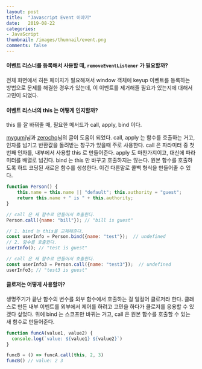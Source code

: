 ```yaml
---
layout: post
title:  "Javascript Event 이야기"
date:   2019-08-22
categories:
- JavaScript
thumbnail: /images/thumnail/event.png
comments: false
---
```


#### 이벤트 리스너를 등록해서 사용할 때, `removeEventListener` 가 필요할까?
전체 화면에서 히든 페이지가 필요해져서 window 객체에 keyup 이벤트를 등록하는 방법으로 문제를 해결한 경우가 있는데, 
이 이벤트를 제거해줄 필요가 있는지에 대해서 고민이 되었다.   


#### 이벤트 리스너의 this 는 어떻게 인지할까?
this 를 잘 바꿔줄 때, 필요한 메서드가 call, apply, bind 이다. 
 
[mygumi][mygumi]님과 [zerocho][zerocho]님의 글이 도움이 되었다. 
call, apply 는 함수를 호출하는 거고, 인자를 넘기고 반환값을 돌려받는 창구가 있을때 주로 사용한다.
call 은 파라미터 중 첫번째 인자를, 내부에서 사용할 this 로 만들어준다. 
apply 도 마찬가지이고, 대신에 파라미터를 배열로 넘긴다. 
bind 는 this 만 바꾸고 호출하지는 않는다. 원본 함수를 호출하도록 하드 코딩된 새로운 함수를 생성한다. 
이건 다른말로 콜백 형식을 만들어줄 수 있다.


``` js
function Person() { 
    this.name = this.name || "default"; this.authority = "guest";
    return this.name + " is " + this.authority; 
}

// call 은 새 함수로 만들어서 호출한다.
Person.call({name: "bill"}); // "bill is guest"

// 1. bind 는 this을 교체해준다.
const userInfo = Person.bind({name: "test"});  // undefined
// 2. 함수를 호출한다.
userInfo(); // "test is guest"

// call 은 새 함수로 만들어서 호출한다.
const userInfo3 = Person.call({name: "test3"});  // undefined
userInfo3; // "test3 is guest"
```

#### 클로저는 어떻게 사용할까?
생명주기가 끝난 함수의 변수를 외부 함수에서 호출하는 걸 일컬어 클로저라 한다. 
클래스로 만든 내부 이벤트를 외부에서 제어를 하려고 고민을 하다가 클로저를 응용할 수 있겠다 싶었다.
위에 bind 는 스코프만 바뀌는 거고, call 은 원본 함수를 호출할 수 있는 새 함수로 만들어준다.   

```js
function funcA(value1, value2) {
  console.log(`value: ${value1} ${value2}`)
}

funcB = () => funcA.call(this, 2, 3) 
funcB() // value: 2 3
``` 

[mygumi]: https://mygumi.tistory.com/332
[zerocho]: https://www.zerocho.com/category/JavaScript/post/57433645a48729787807c3fd
